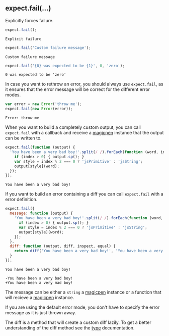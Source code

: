 ## expect.fail(...)

Explicitly forces failure.

```js
expect.fail();
```

```output
Explicit failure
```

```js
expect.fail('Custom failure message');
```

```output
Custom failure message
```

```js
expect.fail('{0} was expected to be {1}', 0, 'zero');
```

```output
0 was expected to be 'zero'
```

In case you want to rethrow an error, you should always use
`expect.fail`, as it ensures that the error message will be correct
for the different error modes.

```js
var error = new Error('throw me');
expect.fail(new Error(error));
```

```output
Error: throw me
```

When you want to build a completely custom output, you can call
`expect.fail` with a callback and receive a
[magicpen](https://github.com/sunesimonsen/magicpen) instance that the
output can be written to.

```js
expect.fail(function (output) {
  'You have been a very bad boy!'.split(/ /).forEach(function (word, index) {
    if (index > 0) { output.sp(); }
    var style = index % 2 === 0 ? 'jsPrimitive' : 'jsString';
    output[style](word);
  });
});
```

```output
You have been a very bad boy!
```

If you want to build an error containing a diff you can call
`expect.fail` with a error definition.

```js
expect.fail({
  message: function (output) {
    'You have been a very bad boy!'.split(/ /).forEach(function (word, index) {
      if (index > 0) { output.sp(); }
      var style = index % 2 === 0 ? 'jsPrimitive' : 'jsString';
      output[style](word);
    });
  },
  diff: function (output, diff, inspect, equal) {
    return diff('You have been a very bad boy!', 'You have been a very mad boy!');
  }
});
```

```output
You have been a very bad boy!

-You have been a very bad boy!
+You have been a very mad boy!
```

The message can be either a `string` a
[magicpen](https://github.com/sunesimonsen/magicpen) instance or a
function that will recieve a
[magicpen](https://github.com/sunesimonsen/magicpen) instance.

If you are using the default error mode, you don't have to specify the
error message as it is just thrown away.

The diff is a method that will create a custom diff lazily. To get a
better understanding of the diff method see the [type](/api/addType)
documentation.
